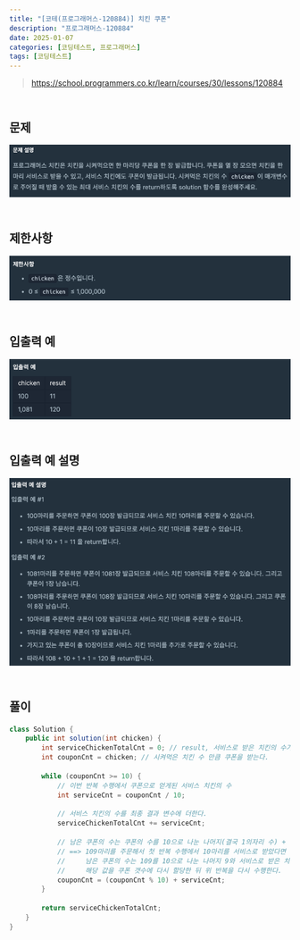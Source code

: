 ```yaml
---
title: "[코테(프로그래머스-120884)] 치킨 쿠폰"
description: "프로그래머스-120884"
date: 2025-01-07
categories: [코딩테스트, 프로그래머스]
tags: [코딩테스트]
---
```




> https://school.programmers.co.kr/learn/courses/30/lessons/120884



## <br>문제

![image-20250113083331638](../assets/img/image-20250113083331638.png)



## <br>제한사항

![image-20250113083226368](../assets/img/image-20250113083226368.png)



## <br> 입출력 예

![image-20250113083249604](../assets/img/image-20250113083249604.png)



## <br> 입출력 예 설명

![image-20250113083318359](../assets/img/image-20250113083318359.png)



## <br>풀이

```java
class Solution {
    public int solution(int chicken) {
        int serviceChickenTotalCnt = 0; // result, 서비스로 받은 치킨의 수가 -1이 될수 없기 때문에 0으로 초기화
        int couponCnt = chicken; // 시켜먹은 치킨 수 만큼 쿠폰을 받는다.
        
        while (couponCnt >= 10) {
            // 이번 반복 수행에서 쿠폰으로 얻게된 서비스 치킨의 수 
            int serviceCnt = couponCnt / 10; 
            
            // 서비스 치킨의 수를 최종 결과 변수에 더한다. 
            serviceChickenTotalCnt += serviceCnt; 
            
            // 남은 쿠폰의 수는 쿠폰의 수를 10으로 나눈 나머지(결국 1의자리 수) + 이번 반복에서 서비스로 받은 치킨의 수
            // ==> 109마리를 주문해서 첫 반복 수행에서 10마리를 서비스로 받았다면 
            //     남은 쿠폰의 수는 109를 10으로 나눈 나머지 9와 서비스로 받은 치킨의 수 10을 더해서 "19"가 된다.
            //     해당 값을 쿠폰 갯수에 다시 할당한 뒤 위 반복을 다시 수행한다. 
            couponCnt = (couponCnt % 10) + serviceCnt;
        }
        
        return serviceChickenTotalCnt;
    }
}
```

